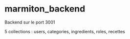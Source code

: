 # marmiton_backend

Backend sur le port 3001

5 collections : users, categories, ingredients, roles, recettes
